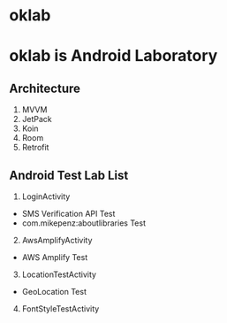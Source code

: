 # oklab
# oklab is Android Laboratory

## Architecture 

1. MVVM
2. JetPack
3. Koin
4. Room
5. Retrofit

## Android Test Lab List

1. LoginActivity 
  - SMS Verification API Test
  - com.mikepenz:aboutlibraries Test
2. AwsAmplifyActivity
  - AWS Amplify Test
3. LocationTestActivity
  - GeoLocation Test
4. FontStyleTestActivity
